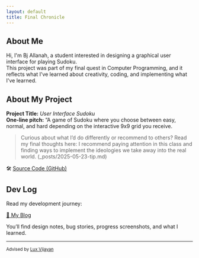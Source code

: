 ```yaml
---
layout: default
title: Final Chronicle
---
```


## About Me

Hi, I'm Bj Allanah, a student interested in designing a graphical user interface for playing Sudoku.  
This project was part of my final quest in Computer Programming, and it reflects what I’ve learned about creativity, coding, and implementing what I've learned.

## About My Project

**Project Title:** *User Interface Sudoku*   
**One-line pitch:** “A game of Sudoku where you choose between easy, normal, and hard depending on the interactive 9x9 grid you receive.

> Curious about what I’d do differently or recommend to others? Read my final thoughts here: I recommend paying attention in this class and finding ways to implement the ideologies we take away into the real world. (_posts/2025-05-23-tip.md)

🛠️ [Source Code (GitHub)](https://github.com/YOURUSERNAME/YOURPROJECT)  

## Dev Log

Read my development journey:  

[📝 My Blog](blog.html)

You’ll find design notes, bug stories, progress screenshots, and what I learned.

---

<small>Advised by [Lux Vijayan](mailto:laxmiv2@illinois.edu)</small>

